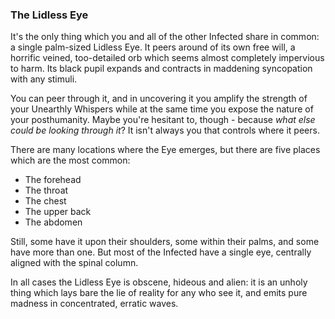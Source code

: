 ### The Lidless Eye

It's the only thing which you and all of the other Infected share in common: a single palm-sized Lidless Eye.  It peers around of its own free will, a horrific veined, too-detailed orb which seems almost completely impervious to harm.  Its black pupil expands and contracts in maddening syncopation with any stimuli.

You can peer through it, and in uncovering it you amplify the strength of your Unearthly Whispers while at the same time you expose the nature of your posthumanity.  Maybe you're hesitant to, though - because _what else could be looking through it_?  It isn't always you that controls where it peers.

There are many locations where the Eye emerges, but there are five places which are the most common:

* The forehead
* The throat
* The chest
* The upper back
* The abdomen

Still, some have it upon their shoulders, some within their palms, and some have more than one.  But most of the Infected have a single eye, centrally aligned with the spinal column.

In all cases the Lidless Eye is obscene, hideous and alien: it is an unholy thing which lays bare the lie of reality for any who see it, and emits pure madness in concentrated, erratic waves.
